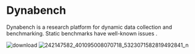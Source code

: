 # Dynabench
Dynabench is a research platform for dynamic data collection and benchmarking. Static benchmarks have well-known issues .



![download](https://user-images.githubusercontent.com/15075906/135279813-d930e1cc-9b7b-4a49-a178-d615cff6ac5b.png)
![242147582_401095008070718_5323071582819492841_n](https://user-images.githubusercontent.com/15075906/135280372-655c700f-e1d1-4794-8415-e266ec78b87d.gif)
